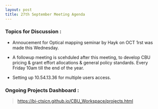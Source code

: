 ```yaml
---
layout: post
title: 27th September Meeting Agenda
---
```

### Topics for Discussion :

* Annoucement for Optical mapping seminar by Hayk on OCT 1rst was made this Wednesday.

* A followup meeting is scehduled after this meeting, to develop CBU pricing & grant effort allocations 
  & general policy standards. Every Friday 10am till the end of the year.
  
* Setting up 10.54.13.36 for multiple users access.

### Ongoing Projects Dashboard :

> https://bi-ctsicn.github.io/CBU_Workspace/projects.html
